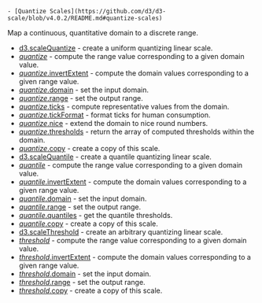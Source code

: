     - [Quantize Scales](https://github.com/d3/d3-scale/blob/v4.0.2/README.md#quantize-scales)

Map a continuous, quantitative domain to a discrete range.

- [d3.scaleQuantize](https://github.com/d3/d3-scale/blob/v4.0.2/README.md#scaleQuantize) - create a uniform quantizing linear scale.
- [_quantize_](https://github.com/d3/d3-scale/blob/v4.0.2/README.md#_quantize) - compute the range value corresponding to a given domain value.
- [_quantize_.invertExtent](https://github.com/d3/d3-scale/blob/v4.0.2/README.md#quantize_invertExtent) - compute the domain values corresponding to a given range value.
- [_quantize_.domain](https://github.com/d3/d3-scale/blob/v4.0.2/README.md#quantize_domain) - set the input domain.
- [_quantize_.range](https://github.com/d3/d3-scale/blob/v4.0.2/README.md#quantize_range) - set the output range.
- [_quantize_.ticks](https://github.com/d3/d3-scale/blob/v4.0.2/README.md#quantize_ticks) - compute representative values from the domain.
- [_quantize_.tickFormat](https://github.com/d3/d3-scale/blob/v4.0.2/README.md#quantize_tickFormat) - format ticks for human consumption.
- [_quantize_.nice](https://github.com/d3/d3-scale/blob/v4.0.2/README.md#quantize_nice) - extend the domain to nice round numbers.
- [_quantize_.thresholds](https://github.com/d3/d3-scale/blob/v4.0.2/README.md#quantize_thresholds) - return the array of computed thresholds within the domain.
- [_quantize_.copy](https://github.com/d3/d3-scale/blob/v4.0.2/README.md#quantize_copy) - create a copy of this scale.
- [d3.scaleQuantile](https://github.com/d3/d3-scale/blob/v4.0.2/README.md#scaleQuantile) - create a quantile quantizing linear scale.
- [_quantile_](https://github.com/d3/d3-scale/blob/v4.0.2/README.md#_quantile) - compute the range value corresponding to a given domain value.
- [_quantile_.invertExtent](https://github.com/d3/d3-scale/blob/v4.0.2/README.md#quantile_invertExtent) - compute the domain values corresponding to a given range value.
- [_quantile_.domain](https://github.com/d3/d3-scale/blob/v4.0.2/README.md#quantile_domain) - set the input domain.
- [_quantile_.range](https://github.com/d3/d3-scale/blob/v4.0.2/README.md#quantile_range) - set the output range.
- [_quantile_.quantiles](https://github.com/d3/d3-scale/blob/v4.0.2/README.md#quantile_quantiles) - get the quantile thresholds.
- [_quantile_.copy](https://github.com/d3/d3-scale/blob/v4.0.2/README.md#quantile_copy) - create a copy of this scale.
- [d3.scaleThreshold](https://github.com/d3/d3-scale/blob/v4.0.2/README.md#scaleThreshold) - create an arbitrary quantizing linear scale.
- [_threshold_](https://github.com/d3/d3-scale/blob/v4.0.2/README.md#_threshold) - compute the range value corresponding to a given domain value.
- [_threshold_.invertExtent](https://github.com/d3/d3-scale/blob/v4.0.2/README.md#threshold_invertExtent) - compute the domain values corresponding to a given range value.
- [_threshold_.domain](https://github.com/d3/d3-scale/blob/v4.0.2/README.md#threshold_domain) - set the input domain.
- [_threshold_.range](https://github.com/d3/d3-scale/blob/v4.0.2/README.md#threshold_range) - set the output range.
- [_threshold_.copy](https://github.com/d3/d3-scale/blob/v4.0.2/README.md#threshold_copy) - create a copy of this scale.
